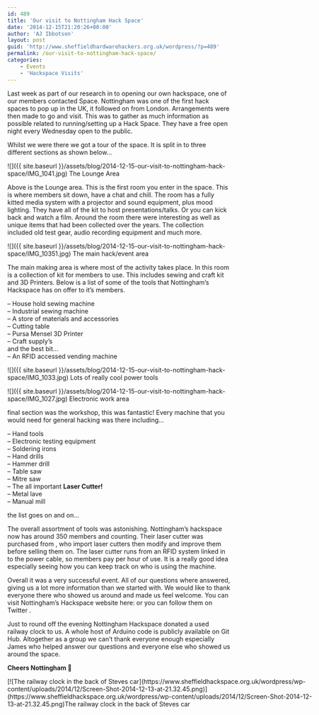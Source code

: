 ```yaml
---
id: 489
title: 'Our visit to Nottingham Hack Space'
date: '2014-12-15T21:20:26+00:00'
author: 'AJ Ibbotson'
layout: post
guid: 'http://www.sheffieldhardwarehackers.org.uk/wordpress/?p=489'
permalink: /our-visit-to-nottingham-hack-space/
categories:
    - Events
    - 'Hackspace Visits'
---
```


Last week as part of our research in to opening our own hackspace, one of our members contacted Space. Nottingham was one of the first hack spaces to pop up in the UK, it followed on from London. Arrangements were then made to go and visit. This was to gather as much information as possible related to running/setting up a Hack Space. They have a free open night every Wednesday open to the public.

Whilst we were there we got a tour of the space. It is split in to three different sections as shown below…

![]({{ site.baseurl }}/assets/blog/2014-12-15-our-visit-to-nottingham-hack-space/IMG_1041.jpg)
The Lounge Area

Above is the Lounge area. This is the first room you enter in the space. This is where members sit down, have a chat and chill. The room has a fully kitted media system with a projector and sound equipment, plus mood lighting. They have all of the kit to host presentations/talks. Or you can kick back and watch a film. Around the room there were interesting as well as unique items that had been collected over the years. The collection included old test gear, audio recording equipment and much more.

![]({{ site.baseurl }}/assets/blog/2014-12-15-our-visit-to-nottingham-hack-space/IMG_10351.jpg)
The main hack/event area

The main making area is where most of the activity takes place. In this room is a collection of kit for members to use. This includes sewing and craft kit and 3D Printers. Below is a list of some of the tools that Nottingham’s Hackspace has on offer to it’s members.

– House hold sewing machine  
– Industrial sewing machine  
– A store of materials and accessories  
– Cutting table  
– Pursa Mensel 3D Printer  
– Craft supply’s  
and the best bit…  
– An RFID accessed vending machine

![]({{ site.baseurl }}/assets/blog/2014-12-15-our-visit-to-nottingham-hack-space/IMG_1033.jpg)
Lots of really cool power tools

![]({{ site.baseurl }}/assets/blog/2014-12-15-our-visit-to-nottingham-hack-space/IMG_1027.jpg)
Electronic work area

final section was the workshop, this was fantastic! Every machine that you would need for general hacking was there including…

– Hand tools  
– Electronic testing equipment  
– Soldering irons  
– Hand drills  
– Hammer drill  
– Table saw  
– Mitre saw  
– The all important **Laser Cutter!**  
– Metal lave  
– Manual mill

the list goes on and on…

The overall assortment of tools was astonishing. Nottingham’s hackspace now has around 350 members and counting. Their laser cutter was purchased from , who import laser cutters then modify and improve them before selling them on. The laser cutter runs from an RFID system linked in to the power cable, so members pay per hour of use. It is a really good idea especially seeing how you can keep track on who is using the machine.

Overall it was a very successful event. All of our questions where answered, giving us a lot more information than we started with. We would like to thank everyone there who showed us around and made us feel welcome. You can visit Nottingham’s Hackspace website here: or you can follow them on Twitter .

Just to round off the evening Nottingham Hackspace donated a used railway clock to us. A whole host of Arduino code is publicly available on Git Hub. Altogether as a group we can’t thank everyone enough especially James who helped answer our questions and everyone else who showed us around the space.

**Cheers Nottingham 🙂**

<div class="wp-caption aligncenter" id="attachment_526" style="width: 690px">[![The railway clock in the back of Steves car](https://www.sheffieldhackspace.org.uk/wordpress/wp-content/uploads/2014/12/Screen-Shot-2014-12-13-at-21.32.45.png)](https://www.sheffieldhackspace.org.uk/wordpress/wp-content/uploads/2014/12/Screen-Shot-2014-12-13-at-21.32.45.png)The railway clock in the back of Steves car

</div>
<!--- path/to this posts images is ![]({{ site.baseurl }}/assets/blog/2014-12-15-our-visit-to-nottingham-hack-space/ --->
